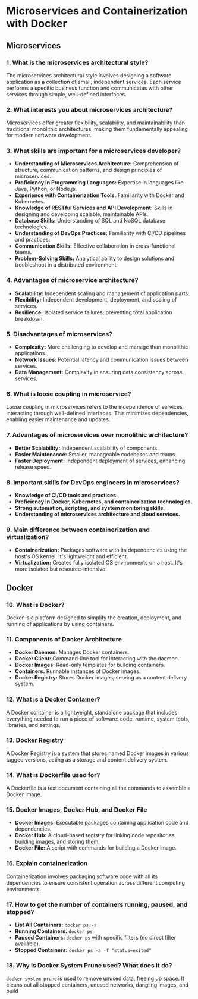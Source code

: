 # Microservices and Containerization with Docker

## Microservices

### 1. What is the microservices architectural style?
The microservices architectural style involves designing a software application as a collection of small, independent services. Each service performs a specific business function and communicates with other services through simple, well-defined interfaces.

### 2. What interests you about microservices architecture?
Microservices offer greater flexibility, scalability, and maintainability than traditional monolithic architectures, making them fundamentally appealing for modern software development.

### 3. What skills are important for a microservices developer?
- **Understanding of Microservices Architecture:** Comprehension of structure, communication patterns, and design principles of microservices.
- **Proficiency in Programming Languages:** Expertise in languages like Java, Python, or Node.js.
- **Experience with Containerization Tools:** Familiarity with Docker and Kubernetes.
- **Knowledge of RESTful Services and API Development:** Skills in designing and developing scalable, maintainable APIs.
- **Database Skills:** Understanding of SQL and NoSQL database technologies.
- **Understanding of DevOps Practices:** Familiarity with CI/CD pipelines and practices.
- **Communication Skills:** Effective collaboration in cross-functional teams.
- **Problem-Solving Skills:** Analytical ability to design solutions and troubleshoot in a distributed environment.

### 4. Advantages of microservice architecture?
- **Scalability:** Independent scaling and management of application parts.
- **Flexibility:** Independent development, deployment, and scaling of services.
- **Resilience:** Isolated service failures, preventing total application breakdown.

### 5. Disadvantages of microservices?
- **Complexity:** More challenging to develop and manage than monolithic applications.
- **Network Issues:** Potential latency and communication issues between services.
- **Data Management:** Complexity in ensuring data consistency across services.

### 6. What is loose coupling in microservice?
Loose coupling in microservices refers to the independence of services, interacting through well-defined interfaces. This minimizes dependencies, enabling easier maintenance and updates.

### 7. Advantages of microservices over monolithic architecture?
- **Better Scalability:** Independent scalability of components.
- **Easier Maintenance:** Smaller, manageable codebases and teams.
- **Faster Deployment:** Independent deployment of services, enhancing release speed.

### 8. Important skills for DevOps engineers in microservices?
- **Knowledge of CI/CD tools and practices.**
- **Proficiency in Docker, Kubernetes, and containerization technologies.**
- **Strong automation, scripting, and system monitoring skills.**
- **Understanding of microservices architecture and cloud services.**

### 9. Main difference between containerization and virtualization?
- **Containerization:** Packages software with its dependencies using the host's OS kernel. It's lightweight and efficient.
- **Virtualization:** Creates fully isolated OS environments on a host. It's more isolated but resource-intensive.

## Docker

### 10. What is Docker?
Docker is a platform designed to simplify the creation, deployment, and running of applications by using containers.

### 11. Components of Docker Architecture
- **Docker Daemon:** Manages Docker containers.
- **Docker Client:** Command-line tool for interacting with the daemon.
- **Docker Images:** Read-only templates for building containers.
- **Containers:** Runnable instances of Docker images.
- **Docker Registry:** Stores Docker images, serving as a content delivery system.

### 12. What is a Docker Container?
A Docker container is a lightweight, standalone package that includes everything needed to run a piece of software: code, runtime, system tools, libraries, and settings.

### 13. Docker Registry
A Docker Registry is a system that stores named Docker images in various tagged versions, acting as a storage and content delivery system.

### 14. What is Dockerfile used for?
A Dockerfile is a text document containing all the commands to assemble a Docker image.

### 15. Docker Images, Docker Hub, and Docker File
- **Docker Images:** Executable packages containing application code and dependencies.
- **Docker Hub:** A cloud-based registry for linking code repositories, building images, and storing them.
- **Docker File:** A script with commands for building a Docker image.

### 16. Explain containerization
Containerization involves packaging software code with all its dependencies to ensure consistent operation across different computing environments.

### 17. How to get the number of containers running, paused, and stopped?
- **List All Containers:** `docker ps -a`
- **Running Containers:** `docker ps`
- **Paused Containers:** `docker ps` with specific filters (no direct filter available).
- **Stopped Containers:** `docker ps -a -f "status=exited"`

### 18. Why is Docker System Prune used? What does it do?
`docker system prune` is used to remove unused data, freeing up space. It cleans out all stopped containers, unused networks, dangling images, and build